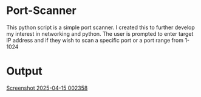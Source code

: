 # Port-Scanner
This python script is a simple port scanner. I created this to further develop my interest in networking and python.
The user is prompted to enter target IP address and if they wish to scan a specific port or a port range from 1-1024

# Output
[Screenshot 2025-04-15 002358](https://github.com/user-attachments/assets/c08c489f-4c71-488f-8695-b1d469244406)
